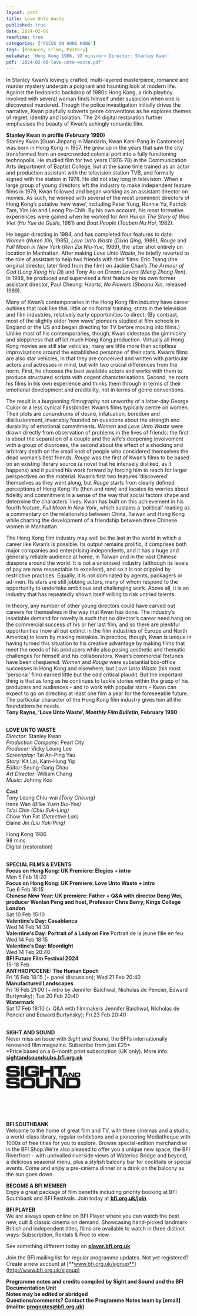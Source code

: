 ```yaml
---
layout: post
title: Love Unto Waste
published: true
date: 2024-02-06
readtime: true
categories: ['FOCUS ON HONG KONG']
tags: [Romance, Crime, Mystery]
metadata: 'Hong Kong 1986, 98 mins<br> Director: Stanley Kwan'
pdf: '2024-02-06-love-unto-waste.pdf'
---
```


In Stanley Kwan’s lovingly crafted, multi-layered masterpiece, romance and murder mystery underpin a poignant and haunting look at modern life. Against the hedonistic backdrop of 1980s Hong Kong, a rich playboy involved with several woman finds himself under suspicion when one is discovered murdered. Though the police investigation initially drives the narrative, Kwan playfully subverts genre conventions as he explores themes of regret, identity and isolation. The 2K digital restoration further emphasises the beauty of Kwan’s achingly romantic film.

**Stanley Kwan in profile (February 1990)**  
Stanley Kwan [Guan Jinpang in Mandarin, Kwan Kam-Pang in Cantonese] was born in Hong Kong in 1957. He grew up in the years that saw the city transformed from an overcrowded colonial port into a fully functioning technopolis. He studied film for two years (1976-78) in the Communication Arts department of Baptist College, but at the same time trained as an actor and production assistant with the television station TVB, and formally signed with the station in 1978. He did not stay long in television. When a large group of young directors left the industry to make independent feature films in 1979, Kwan followed and began working as an assistant director on movies. As such, he worked with several of the most prominent directors of Hong Kong’s putative ‘new wave’, including Peter Yung, Ronnie Yu, Patrick Tam, Yim Ho and Leong Po-Chih. By his own account, his most formative experiences were gained when he worked for Ann Hui on _The Story of Woo Viet_ (_Hu Yue de Gushi_, 1981) and _Boat People_ (_Touben Nu Hai_, 1982).

He began directing in 1984, and has completed four features to date: _Women_ (_Nuren Xin_, 1985), _Love Unto Waste_ (_Dixia Qing_, 1986), _Rouge_ and _Full Moon in New York_ (_Ren Zai Niu-Yue_, 1989), the latter shot entirely on location in Manhattan. After making _Love Unto Waste_, he briefly reverted to the role of assistant to help two friends with their films: Eric Tsang (the original director, later fired from the film) on Jackie Chan’s _The Armour of God_ (_Long Xiong Hu Di_) and Tony Au on _Dream Lovers_ (_Meng Zhong Ren_). In 1988, he produced and supervised a first feature by his own former assistant director, Paul Cheung: _Hearts, No Flowers_ (_Shaonu Xin_, released 1989).

Many of Kwan’s contemporaries in the Hong Kong film industry have career outlines that look like this: little or no formal training, stints in the television and film industries, relatively early opportunities to direct. (By contrast, most of the slightly older ‘new wave’ pioneers studied at film schools in England or the US and began directing for TV before moving into films.) Unlike most of his contemporaries, though, Kwan sidesteps the gimmickry and sloppiness that afflict much Hong Kong production. Virtually all Hong Kong movies are still star vehicles; many are little more than scriptless improvisations around the established personae of their stars. Kwan’s films are also star vehicles, in that they are conceived and written with particular actors and actresses in mind, but with two crucial differences from the norm. First, he chooses the best available actors and works with them to produce structured scripts with cogent characterisations. Second, he roots his films in his own experience and thinks them through in terms of their emotional development and credibility, not in terms of genre conventions.

The result is a burgeoning filmography not unworthy of a latter-day George Cukor or a less cynical Fassbinder. Kwan’s films typically centre on women. Their plots are conundrums of desire, infatuation, boredom and disillusionment, invariably founded on questions about the strength and durability of emotional commitments. _Women_ and _Love Unto Waste_ were drawn directly from observation of problems in the lives of friends: the first is about the separation of a couple and the wife’s deepening involvement with a group of divorcees, the second about the effect of a shocking and arbitrary death on the small knot of people who considered themselves the dead woman’s best friends. _Rouge_ was the first of Kwan’s films to be based on an existing literary source (a novel that he intensely disliked, as it happens) and it pushed his work forward by forcing him to reach for larger perspectives on the material. Kwan’s first two features ‘discovered’ themselves as they went along, but _Rouge_ starts from clearly defined perceptions of Hong Kong life (then and now) and locates its worries about fidelity and commitment in a sense of the way that social factors shape and determine the characters’ lives. Kwan has built on this achievement in his fourth feature, _Full Moon in New York_, which sustains a ‘political’ reading as a commentary on the relationship between China, Taiwan and Hong Kong while charting the development of a friendship between three Chinese women in Manhattan.

The Hong Kong film industry may well be the last in the world in which a career like Kwan’s is possible. Its output remains prolific, it comprises both major companies and enterprising independents, and it has a huge and generally reliable audience at home, in Taiwan and in the vast Chinese diaspora around the world. It is not a unionised industry (although its levels of pay are now respectable to excellent), and so it is not crippled by restrictive practices. Equally, it is not dominated by agents, packagers or ad-men. Its stars are still jobbing actors, many of whom respond to the opportunity to undertake ambitious and challenging work. Above all, it is an industry that has repeatedly shown itself willing to risk untried talents.

In theory, any number of other young directors could have carved out careers for themselves in the way that Kwan has done. The industry’s insatiable demand for novelty is such that no director’s career need hang on the commercial success of his or her last film, and so there are plentiful opportunities (now all but extinct in the film industries of Europe and North America) to learn by making mistakes. In practice, though, Kwan is unique in having turned this situation to his creative advantage by making films that meet the needs of his producers while also posing aesthetic and thematic challenges for himself and his collaborators. Kwan’s commercial fortunes have been chequered: _Women_ and _Rouge_ were substantial box-office successes in Hong Kong and elsewhere, but _Love Unto Waste_ (his most ‘personal’ film) earned little but the odd critical plaudit. But the important thing is that as long as he continues to tackle stories within the grasp of his producers and audiences – and to work with popular stars – Kwan can expect to go on directing at least one film a year for the foreseeable future. The particular character of the Hong Kong film industry gives him all the foundations he needs.  
**Tony Rayns, ‘Love Unto Waste’, _Monthly Film Bulletin_, February 1990**
<br><br>

**LOVE UNTO WASTE**<br>
_Director_: Stanley Kwan  
_Production Company_: Pearl City<br>
_Producer:_ Vicky Leung Lee<br>
_Screenplay:_ Tai An-Ping Yau<br>
_Story:_ Kit Lai, Kam-Hung Yip<br>
_Editor:_ Seung-Gang Chau<br>
_Art Director:_ William Chang<br>
_Music:_ Johnny Koo<br>

**Cast**<br>
Tony Leung Chiu-wai _(Tony Cheung)_  
Irene Wan _(Billie Yuen Bui-Yee)_  
Ts’ai Chin _(Chiu Suk-Ling)_  
Chow Yun Fat _(Detective Lan)_  
Elaine Jin _(Liu Yuk-Ping)_

Hong Kong 1986<br>
98 mins<br>
Digital (restoration)<br>
<br>

**SPECIAL FILMS & EVENTS**<br>
**Focus on Hong Kong:  UK Premiere: Elegies + intro**<br>
Mon 5 Feb 18:20<br>
**Focus on Hong Kong:  UK Premiere: Love Unto Waste + intro**<br>
Tue 6 Feb 18:15<br>
**Chinese New Year: UK premiere: Father + Q&A with director Deng Wei, producer Wenlan Peng and host, Professor Chris Berry, Kings College London**<br>
Sat 10 Feb 15:10<br>
**Valentine’s Day: Casablanca**<br>
Wed 14 Feb 14:30<br>
**Valentine’s Day: Portrait of a Lady on Fire** Portrait de la jeune fille en feu<br>
Wed 14 Feb 18:15<br>
**Valentine’s Day: Moonlight**<br>
Wed 14 Feb 20:40<br>
**BFI Future Film Festival 2024**<br>
15-18 Feb<br>
**ANTHROPOCENE: The Human Epoch**<br>
Fri 16 Feb 18:15 (+ panel discussion);  Wed 21 Feb 20:40<br>
**Manufactured Landscapes**<br>
Fri 16 Feb 21:00 (+ intro by Jennifer Baichwal, Nicholas de Pencier, Edward Burtynsky);  Tue 20 Feb 20:40<br>
**Watermark**<br>
Sat 17 Feb 18:10 (+ Q&A with filmmakers Jennifer Baichwal, Nicholas de Pencier and Edward Burtynsky); Fri 23 Feb 20:40<br>
<br>

**SIGHT AND SOUND**<br>
Never miss an issue with _Sight and Sound_, the BFI’s internationally renowned film magazine. Subscribe from just £25*<br>
*Price based on a 6-month print subscription (UK only). More info: [**sightandsoundsubs.bfi.org.uk**](https://sightandsoundsubs.bfi.org.uk/subscribe)

<img style="float: left;" src="/img/sight-and-sound.jpg" width="40%" height="40%"><br><br><br><br><br><br><br><br>

**BFI SOUTHBANK**  
Welcome to the home of great film and TV, with three cinemas and a studio, a world-class library, regular exhibitions and a pioneering Mediatheque with 1000s of free titles for you to explore. Browse special-edition merchandise in the BFI Shop.We&#39;re also pleased to offer you a unique new space, the BFI Riverfront – with unrivalled riverside views of Waterloo Bridge and beyond, a delicious seasonal menu, plus a stylish balcony bar for cocktails or special events. Come and enjoy a pre-cinema dinner or a drink on the balcony as the sun goes down.  

**BECOME A BFI MEMBER**  
Enjoy a great package of film benefits including priority booking at BFI Southbank and BFI Festivals. Join today at [**bfi.org.uk/join**](http://www.bfi.org.uk/join)  

**BFI PLAYER**  
 We are always open online on BFI Player where you can watch the best new, cult &amp; classic cinema on demand. Showcasing hand-picked landmark British and independent titles, films are available to watch in three distinct ways: Subscription, Rentals &amp; Free to view.  

See something different today on [**player.bfi.org.uk**](https://player.bfi.org.uk)  

Join the BFI mailing list for regular programme updates. Not yet registered? Create a new account at [**www.bfi.org.uk/signup**](http://www.bfi.org.uk/signup)

**Programme notes and credits compiled by Sight and Sound and the BFI Documentation Unit  
Notes may be edited or abridged  
Questions/comments? Contact the Programme Notes team by [email](mailto: prognotes@bfi.org.uk)**

<!--stackedit_data:
eyJoaXN0b3J5IjpbLTU4NDQ0MjA0N119
-->
